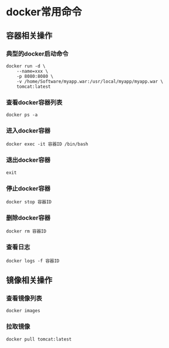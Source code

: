 # docker常用命令

## 容器相关操作
### 典型的docker启动命令
```docker
docker run -d \
    --name=xxx \
    -p 8080:8080 \
    -v /home/Software/myapp.war:/usr/local/myapp/myapp.war \
    tomcat:latest
``` 

### 查看docker容器列表
```docker
docker ps -a
```

### 进入docker容器
```docker
docker exec -it 容器ID /bin/bash
```

### 退出docker容器
```docker
exit
```

### 停止docker容器
```docker
docker stop 容器ID
```

### 删除docker容器
```docker
docker rm 容器ID
```

### 查看日志
```docker
docker logs -f 容器ID
```

## 镜像相关操作
### 查看镜像列表
```docker
docker images
```

### 拉取镜像
```docker
docker pull tomcat:latest
```

